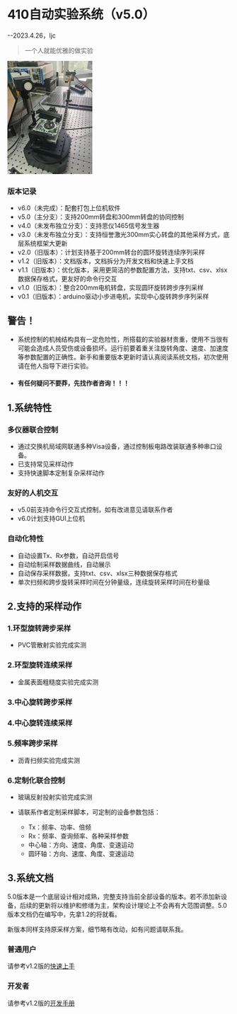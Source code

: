 # 410自动实验系统（v5.0）

--2023.4.26，ljc

> 一个人就能优雅的做实验

<img src="./doc/img/readme.png" alt="readme" style="zoom:25%;" />

### 版本记录

* v6.0（未完成）：配套打包上位机软件
* v5.0（主分支）：支持200mm转盘和300mm转盘的协同控制
* v4.0（未发布独立分支）：支持思仪1465信号发生器
* v3.0（未发布独立分支）：支持恒誉激光300mm实心转盘的其他采样方式，底层系统框架大更新
* v2.0（旧版本）：计划支持基于200mm转台的圆环旋转连续序列采样
* v1.2（旧版本）：文档版本，文档拆分为开发文档和快速上手文档
* v1.1（旧版本）：优化版本，采用更简洁的参数配置方法，支持txt、csv、xlsx数据保存格式，更友好的命令行交互
* v1.0（旧版本）：整合200mm电机转盘，实现圆环旋转跨步序列采样
* v0.1（旧版本）：arduino驱动小步进电机，实现中心旋转跨步序列采样

## 警告！

* 系统控制的机械结构具有一定危险性，所搭载的实验器材贵重，使用不当很有可能会造成人员受伤或设备损坏。运行前要着重关注旋转角度、速度、加速度等参数配置的正确性。新手和重要版本更新时请认真阅读系统文档，初次使用请在他人指导下进行实验。
* #### 有任何疑问不要莽，先找作者咨询！！！

## 1.系统特性

### 多仪器联合控制

* 通过交换机局域网联通多种Visa设备，通过控制板电路改装联通多种串口设备。
* 已支持常见采样动作
* 支持快速脚本定制复杂采样动作

### 友好的人机交互

* v5.0前支持命令行交互式控制，如有改进意见请联系作者
* v6.0计划支持GUI上位机

### 自动化特性

* 自动设置Tx、Rx参数，自动开启信号
* 自动绘制采样数据曲线，自动展示
* 自动保存采样数据，支持txt、csv、xlsx三种数据保存格式
* 单次扫频和跨步旋转采样时间在分钟量级，连续旋转采样时间在秒量级

## 2.支持的采样动作

### 1.环型旋转跨步采样

* PVC管散射实验完成实测

### 2.环型旋转连续采样

* 金属表面粗糙度实验完成实测

### 3.中心旋转跨步采样

### 4.中心旋转连续采样

### 5.频率跨步采样

* 沥青扫频实验完成实测

### 6.定制化联合控制

* 玻璃反射投射实验完成实测

* 请联系作者定制采样脚本，可定制的设备参数包括：
  * Tx：频率、功率、倍频
  * Rx：频率、查询频率、各种采样参数
  * 中心轴：方向、速度、角度、变速运动
  * 圆环轴：方向、速度、角度、变速运动

## 3.系统文档

5.0版本是一个底层设计相对成熟，完整支持当前全部设备的版本。若不添加新设备，后续的更新将以维护和修缮为主，架构设计理论上不会再有大范围调整。5.0版本文档仍在编写中，先拿1.2的将就看。

新版本同样支持原采样方案，细节略有改动，如有问题请联系我。

### 普通用户

请参考v1.2版的[快速上手](./doc/QuickStart.md)

### 开发者

请参考v1.2版的[开发手册](./doc/Development.md)



